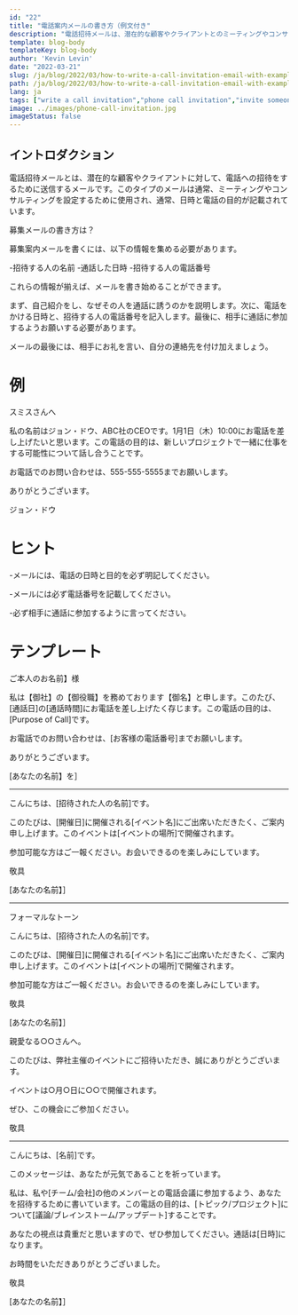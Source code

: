 ```yaml
---
id: "22"
title: "電話案内メールの書き方（例文付き"
description: "電話招待メールは、潜在的な顧客やクライアントとのミーティングやコンサルティングを設定するのに最適な方法です。"
template: blog-body
templateKey: blog-body
author: 'Kevin Levin'
date: "2022-03-21"
slug: /ja/blog/2022/03/how-to-write-a-call-invitation-email-with-examples
path: /ja/blog/2022/03/how-to-write-a-call-invitation-email-with-examples
lang: ja
tags: ["write a call invitation","phone call invitation","invite someone to participate in a phone call","invitation letter phone call"]
image: ../images/phone-call-invitation.jpg
imageStatus: false
---
```

## イントロダクション

電話招待メールとは、潜在的な顧客やクライアントに対して、電話への招待をするために送信するメールです。このタイプのメールは通常、ミーティングやコンサルティングを設定するために使用され、通常、日時と電話の目的が記載されています。


募集メールの書き方は？

募集案内メールを書くには、以下の情報を集める必要があります。

-招待する人の名前
-通話した日時
-招待する人の電話番号

これらの情報が揃えば、メールを書き始めることができます。

まず、自己紹介をし、なぜその人を通話に誘うのかを説明します。次に、電話をかける日時と、招待する人の電話番号を記入します。最後に、相手に通話に参加するようお願いする必要があります。

メールの最後には、相手にお礼を言い、自分の連絡先を付け加えましょう。


# 例

スミスさんへ

私の名前はジョン・ドウ、ABC社のCEOです。1月1日（木）10:00にお電話を差し上げたいと思います。この電話の目的は、新しいプロジェクトで一緒に仕事をする可能性について話し合うことです。

お電話でのお問い合わせは、555-555-5555までお願いします。

ありがとうございます。

ジョン・ドウ

# ヒント

-メールには、電話の日時と目的を必ず明記してください。

-メールには必ず電話番号を記載してください。

-必ず相手に通話に参加するように言ってください。

# テンプレート

ご本人のお名前】様

私は【御社】の【御役職】を務めております【御名】と申します。このたび、[通話日]の[通話時間]にお電話を差し上げたく存じます。この電話の目的は、[Purpose of Call]です。

お電話でのお問い合わせは、[お客様の電話番号]までお願いします。

ありがとうございます。

[あなたの名前】を］

---

こんにちは、[招待された人の名前]です。

このたびは、[開催日]に開催される[イベント名]にご出席いただきたく、ご案内申し上げます。このイベントは[イベントの場所]で開催されます。

参加可能な方はご一報ください。お会いできるのを楽しみにしています。

敬具

[あなたの名前】］

---

フォーマルなトーン

こんにちは、[招待された人の名前]です。

このたびは、[開催日]に開催される[イベント名]にご出席いただきたく、ご案内申し上げます。このイベントは[イベントの場所]で開催されます。

参加可能な方はご一報ください。お会いできるのを楽しみにしています。

敬具

[あなたの名前】］



親愛なる○○さんへ。

このたびは、弊社主催のイベントにご招待いただき、誠にありがとうございます。

イベントは○月○日に○○で開催されます。

ぜひ、この機会にご参加ください。

敬具

___



こんにちは、[名前]です。

このメッセージは、あなたが元気であることを祈っています。

私は、私や[チーム/会社]の他のメンバーとの電話会議に参加するよう、あなたを招待するために書いています。この電話の目的は、[トピック/プロジェクト]について[議論/ブレインストーム/アップデート]することです。

あなたの視点は貴重だと思いますので、ぜひ参加してください。通話は[日時]になります。

お時間をいただきありがとうございました。

敬具

[あなたの名前】］





